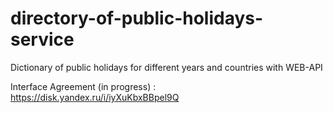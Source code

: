 # directory-of-public-holidays-service
Dictionary of public holidays for different years and countries with WEB-API

Interface Agreement (in progress) : https://disk.yandex.ru/i/iyXuKbxBBpel9Q
